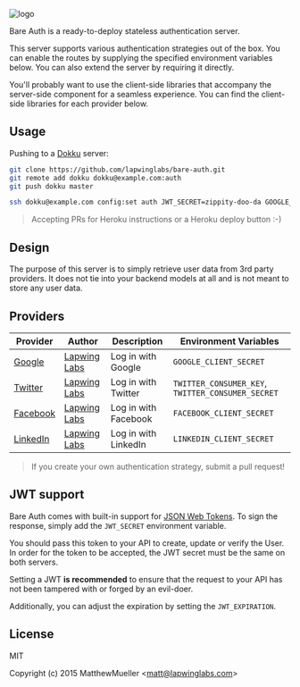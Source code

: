 
![logo](https://cldup.com/8aMWTku75W.png)

  Bare Auth is a ready-to-deploy stateless authentication server.

  This server supports various authentication strategies out of the box.
  You can enable the routes by supplying the specified environment
  variables below. You can also extend the server by requiring it directly.

  You'll probably want to use the client-side libraries that accompany the
  server-side component for a seamless experience. You can find the client-side
  libraries for each provider below.

## Usage

Pushing to a [Dokku](https://github.com/progrium/dokku) server:

```bash
git clone https://github.com/lapwinglabs/bare-auth.git
git remote add dokku dokku@example.com:auth
git push dokku master

ssh dokku@example.com config:set auth JWT_SECRET=zippity-doo-da GOOGLE_CLIENT_SECRET=...
```

> Accepting PRs for Heroku instructions or a Heroku deploy button :-)

## Design

  The purpose of this server is to simply retrieve user data from 3rd
  party providers. It does not tie into your backend models at all
  and is not meant to store any user data.

## Providers

Provider | Author | Description | Environment Variables
-------- | ------ | ----------- | ---------------------
[Google](https://github.com/lapwinglabs/bare-auth-google) | [Lapwing Labs](https://github.com/lapwinglabs) | Log in with Google | `GOOGLE_CLIENT_SECRET`
[Twitter](https://github.com/lapwinglabs/bare-auth-twitter) | [Lapwing Labs](https://github.com/lapwinglabs) | Log in with Twitter | `TWITTER_CONSUMER_KEY`, `TWITTER_CONSUMER_SECRET`
[Facebook](https://github.com/lapwinglabs/bare-auth-facebook) | [Lapwing Labs](https://github.com/lapwinglabs) | Log in with Facebook | `FACEBOOK_CLIENT_SECRET`
[LinkedIn](https://github.com/lapwinglabs/bare-auth-linkedin) | [Lapwing Labs](https://github.com/lapwinglabs) | Log in with LinkedIn | `LINKEDIN_CLIENT_SECRET`

> If you create your own authentication strategy, submit a pull request!

## JWT support

Bare Auth comes with built-in support for [JSON Web Tokens](http://jwt.io).
To sign the response, simply add the `JWT_SECRET` environment variable.

You should pass this token to your API to create, update or verify the User.
In order for the token to be accepted, the JWT secret must be the same
on both servers.

Setting a JWT **is recommended** to ensure that the request to your API has
not been tampered with or forged by an evil-doer.

Additionally, you can adjust the expiration by setting the `JWT_EXPIRATION`.

## License

MIT

Copyright (c) 2015 MatthewMueller &lt;matt@lapwinglabs.com&gt;
